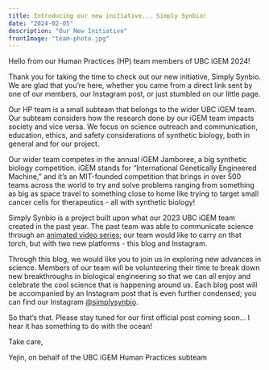 ```yaml
---
title: Introducing our new initiative... Simply Synbio!
date: "2024-02-05"
description: "Our New Initiative"
frontImage: "team-photo.jpg"
---
```


Hello from our Human Practices (HP) team members of UBC iGEM 2024!

Thank you for taking the time to check out our new initiative, Simply Synbio. We are glad that you’re here, whether you came from a direct link sent by one of our members, our Instagram post, or just stumbled on our little page.

Our HP team is a small subteam that belongs to the wider UBC iGEM team. Our subteam considers how the research done by our iGEM team impacts society and vice versa. We focus on science outreach and communication, education, ethics, and safety considerations of synthetic biology, both in general and for our project.

Our wider team competes in the annual iGEM Jamboree, a big synthetic biology competition. iGEM stands for “International Genetically Engineered Machine,” and it’s an MIT-founded competition that brings in over 500 teams across the world to try and solve problems ranging from something as big as space travel to something close to home like trying to target small cancer cells for therapeutics - all with synthetic biology!

Simply Synbio is a project built upon what our 2023 UBC iGEM team created in the past year. The past team was able to communicate science through an [animated video series](https://www.youtube.com/watch?v=XH2Rd_OYp_Q&t=1s&ab_channel=UBCiGEM); our team would like to carry on that torch, but with two new platforms - this blog and Instagram.

Through this blog, we would like you to join us in exploring new advances in science. Members of our team will be volunteering their time to break down new breakthroughs in biological engineering so that we can all enjoy and celebrate the cool science that is happening around us. Each blog post will be accompanied by an Instagram post that is even further condensed; you can find our Instagram [@simplysynbio](https://www.instagram.com/simplysynbio/).

So that’s that. Please stay tuned for our first official post coming soon… I hear it has something to do with the ocean!

Take care,

Yejin, on behalf of the UBC iGEM Human Practices subteam
